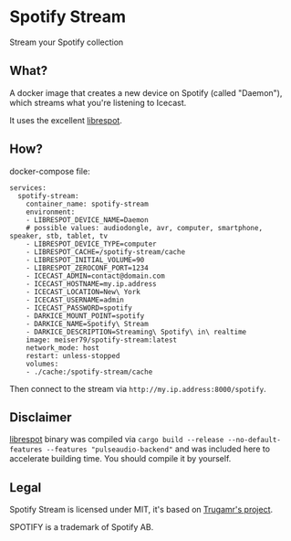 # Spotify Stream

Stream your Spotify collection

## What?

A docker image that creates a new device on Spotify (called "Daemon"), which streams what you're listening to Icecast.

It uses the excellent [librespot](https://github.com/librespot-org/librespot).

## How?

docker-compose file:
```
services:
  spotify-stream:
    container_name: spotify-stream
    environment:
    - LIBRESPOT_DEVICE_NAME=Daemon
    # possible values: audiodongle, avr, computer, smartphone, speaker, stb, tablet, tv
    - LIBRESPOT_DEVICE_TYPE=computer
    - LIBRESPOT_CACHE=/spotify-stream/cache
    - LIBRESPOT_INITIAL_VOLUME=90
    - LIBRESPOT_ZEROCONF_PORT=1234
    - ICECAST_ADMIN=contact@domain.com
    - ICECAST_HOSTNAME=my.ip.address
    - ICECAST_LOCATION=New\ York
    - ICECAST_USERNAME=admin
    - ICECAST_PASSWORD=spotify
    - DARKICE_MOUNT_POINT=spotify
    - DARKICE_NAME=Spotify\ Stream
    - DARKICE_DESCRIPTION=Streaming\ Spotify\ in\ realtime
    image: meiser79/spotify-stream:latest
    network_mode: host
    restart: unless-stopped
    volumes:
    - ./cache:/spotify-stream/cache
```

Then connect to the stream via `http://my.ip.address:8000/spotify`.

## Disclaimer

[librespot](https://github.com/librespot-org/librespot) binary was compiled via `cargo build --release --no-default-features --features "pulseaudio-backend"` and was included here to accelerate building time. You should compile it by yourself.

## Legal
Spotify Stream is licensed under MIT, it's based on [Trugamr's project](https://github.com/Trugamr/spotify-stream).

SPOTIFY is a trademark of Spotify AB.
